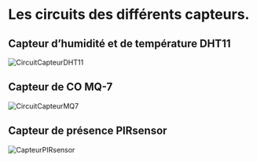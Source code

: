 # Les circuits des différents capteurs.

## Capteur d’humidité et de température DHT11

![CircuitCapteurDHT11](http://cdn.shopify.com/s/files/1/1689/3027/files/schematic-dht11t-1024x560.png?v=1483733943 )

## Capteur de CO MQ-7

![CircuitCapteurMQ7](http://osoyoo.com/wp-content/uploads/2016/06/MQ-7_bb.jpg )

## Capteur de présence PIRsensor

![CapteurPIRsensor](https://cdn-learn.adafruit.com/assets/assets/000/000/543/medium800/proximity_pirardbb.gif?1447976079 )






